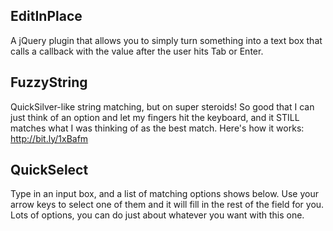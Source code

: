 ## EditInPlace
A jQuery plugin that allows you to simply turn something into a text box that calls a callback with the value after the user hits Tab or Enter.
## FuzzyString
QuickSilver-like string matching, but on super steroids! So good that I can just think of an option and let my fingers hit the keyboard, and it STILL matches what I was thinking of as the best match.
Here's how it works: http://bit.ly/1xBafm
## QuickSelect
Type in an input box, and a list of matching options shows below. Use your arrow keys to select one of them and it will fill in the rest of the field for you. Lots of options, you can do just about whatever you want with this one.
